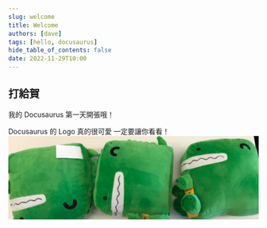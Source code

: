 ```yaml
---
slug: welcome
title: Welcome
authors: [dave]
tags: [hello, docusaurus]
hide_table_of_contents: false
date: 2022-11-29T10:00
---
```


## 打給賀
我的 Docusaurus 第一天開張哦！

Docusaurus 的 Logo 真的很可愛
一定要讓你看看！
![Docusaurus Plushie](./docusaurus-plushie-banner.jpeg)